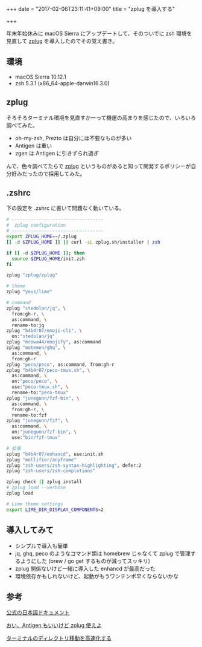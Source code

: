 +++
date = "2017-02-06T23:11:41+09:00"
title = "zplug を導入する"

+++

年末年始休みに macOS Sierra にアップデートして、そのついでに zsh 環境を見直して [zplug](https://github.com/zplug/zplug) を導入したのでその覚え書き。

## 環境
* macOS Sierra 10.12.1
* zsh 5.3.1 (x86_64-apple-darwin16.3.0)
 
## zplug
そろそろターミナル環境を見直すかーって機運の高まりを感じたので、いろいろ調べてみた。

* oh-my-zsh, Prezto は自分には不要なものが多い
* Antigen は重い
* zgen は Antigen に引きずられ過ぎ

んで、色々調べてたらで [zplug](https://github.com/zplug/zplug) というものがあると知って開発するポリシーが自分好みだったので採用してみた。

## .zshrc
下の設定を .zshrc に書いて問題なく動いている。

```zsh
# ----------------------------------
#  zplug configuration
# ----------------------------------
export ZPLUG_HOME=~/.zplug
[[ -d $ZPLUG_HOME ]] || curl -sL zplug.sh/installer | zsh

if [[ -d $ZPLUG_HOME ]]; then
  source $ZPLUG_HOME/init.zsh
fi

zplug "zplug/zplug"

# theme
zplug "yous/lime"

# command
zplug "stedolan/jq", \
  from:gh-r, \
  as:command, \
  rename-to:jq
zplug "b4b4r07/emoji-cli", \
  on:"stedolan/jq"
zplug "mrowa44/emojify", as:command
zplug "motemen/ghq", \
  as:command, \
  from:gh-r
zplug "peco/peco", as:command, from:gh-r
zplug "b4b4r07/peco-tmux.sh", \
  as:command, \
  on:"peco/peco", \
  use:"peco-tmux.sh", \
  rename-to:"peco-tmux"
zplug "junegunn/fzf-bin", \
  as:command, \
  from:gh-r, \
  rename-to:fzf
zplug "junegunn/fzf", \
  as:command, \
  on:"junegunn/fzf-bin", \
  use:"bin/fzf-tmux"

# 拡張
zplug "b4b4r07/enhancd", use:init.sh
zplug "mollifier/anyframe"
zplug "zsh-users/zsh-syntax-highlighting", defer:2
zplug "zsh-users/zsh-completions"

zplug check || zplug install
# zplug load --verbose
zplug load

# Lime theme settings
export LIME_DIR_DISPLAY_COMPONENTS=2

```

## 導入してみて
* シンプルで導入も簡単
* jq, ghq, peco のようなコマンド類は homebrew じゃなくて zplug で管理するようにした (brew / go get するものが減ってスッキリ)
* zplug 関係ないけど一緒に導入した enhancd が最高だった
* 環境依存かもしれないけど、起動がもうワンテンポ早くならないかな


## 参考
[公式の日本語ドキュメント](https://github.com/zplug/zplug/blob/master/doc/guide/ja/README.md)

[おい、Antigen もいいけど zplug 使えよ](http://qiita.com/b4b4r07/items/cd326cd31e01955b788b)

[ターミナルのディレクトリ移動を高速化する](http://qiita.com/b4b4r07/items/2cf90da00a4c2c7b7e60)




